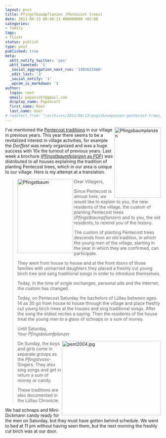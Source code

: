 ```yaml
---
layout: post
title: Pfingstbaumpflanzen (Pentecost trees)
date: 2011-06-13 09:49:13.000000000 +02:00
categories:
- family
tags:
- flickr
status: publish
type: post
published: true
meta:
  aktt_notify_twitter: 'yes'
  aktt_tweeted: '1'
  _social_aggregation_next_run: '1401622568'
  _edit_last: '3'
  _social_notify: '1'
  _wpcom_is_markdown: '1'
author:
  login: root
  email: papascott@gmail.com
  display_name: PapaScott
  first_name: Root
  last_name: User
# redirect_from: "/archives/2011/06/13/pngstbaumpanzen-pentecost-trees/"  
---
```

<p><a href="/wordpress/wp-content/uploads/2011/06/Pfingstbaumfplanzen.pdf" title="Pfingstbaumfplanzen.pdf" alt="Pfingstbaumfplanzen"><img src="https://res.cloudinary.com/papascott/image/upload/wordpress/wp-content/uploads/2011/06/pfingsbaumplanzen.png" alt="Pfingsbaumplanzen" border="0" width="150" height="228" align="right" /></a> I've mentioned the <a href="/archives/2005/05/18/pfingstbaum/">Pentecost traditions</a> in our village in previous years. This year there seems to be a revitalized interest in village activities, for example the <em>Dorffest</em> was newly organized and was a huge success with 10x the turnout of previous years. Last week a brochure <a href="/wordpress/wp-content/uploads/2011/06/Pfingstbaumfplanzen.pdf" title="Pfingstbaumfplanzen.pdf" alt="Pfingstbaumfplanzen">(<em>Pfingstbaumfplanzen</em> as PDF)</a> was distributed to all houses explaining the tradition of planting Pentecost trees, which in our area is unique to our village. Here is my attempt at a translation.</p>
<blockquote><p>
  <a href="http://www.flickr.com/photos/papascott/14489364/" title="Pfingsbaum at Flickr"><img src="https://photos11.flickr.com/14489364_4e14656699_m.jpg" width="180" height="240" alt="Pfingstbaum" border="0" align="left" /></a>Dear Villagers,</p>
<p>  Since Pentecost is almost here, we would like to explain to you, the new residents of the village, the custom of planting Pentecost trees (<em>Pfingstbaumpflanzen</em>) and to you, the old residents, to remind you of the history.</p>
<p>  The custom of planting Pentecost trees descends from an old tradition, in which the young men of the village, starting in  the year in which they are confirmed, can participate.</p>
<p>  They went from house to house and at the front doors of those families with unmarried daughters they placed a freshly cut young birch tree and sang traditional songs in order to introduce themselves.</p>
<p>  Today, in the time of single exchanges, personal ads and the Internet, the custom has changed.</p>
<p>  Today, on Pentecost Saturday the bachelors of Lüllau between ages 14 as 30 go from house to house through the village and place freshly cut young birch trees at the houses and sing traditional songs. After the song the eldest recites a saying. Then the residents of the house treat the young men to a glass of schnaps or a sum of money.</p>
<p>  Until Saturday,<br />
  Your <em>Pfingsbaumfplanzer</em></p>
<p>  <a href="/archives/2004/05/30/pentecost-singers/"><img alt="pent2004.jpg" src="https://papascott-de.s3.amazonaws.com/wordpress/wp-content/uploads/2004/05/pent2004.jpg" width="320" height="240" border="0" align="right" /></a> On Sunday, the boys and girls come in separate groups as the <em>Pfingstvoss</em>-Singers. They also sing songs and get in return a sum of money or candy.</p>
<p>  These traditions are also documented in the Lüllau Chronicle.
</p></blockquote>
<p>We had schnaps and Mini-Dickmann candy ready for the men on Saturday, but they must have gotten behind schedule. We went to bed at 11 pm without having seen them, but the next morning the freshly cut birch was at our door.</p>
